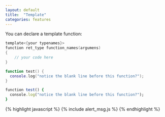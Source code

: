 ```yaml
---
layout: default
title:  "Template"
categories: features
---
```


You can declare a template function:

```c
template<{your typenames}>
function ret_type function_names(argumens)
{
	// your code here
}	
```

```lua
function test() {
  console.log("notice the blank line before this function?");
}
```
```ruby
function test() {
  console.log("notice the blank line before this function?");
}
```
{% highlight javascript %}
{% include alert_msg.js %}
{% endhighlight %}
